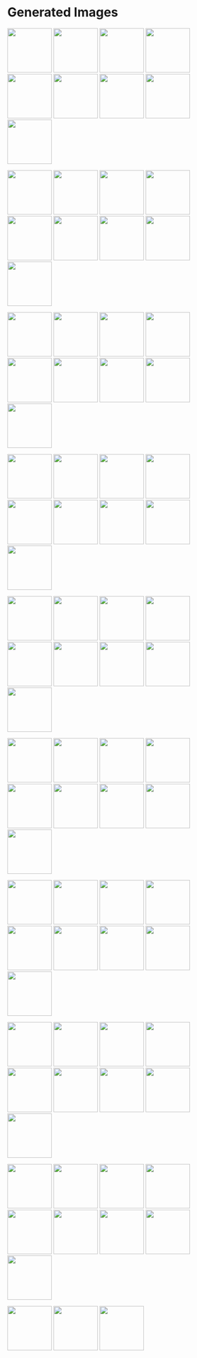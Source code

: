 # Generated Images



<img src="2025_09_19_01.webp" width="100"/> <img src="2025_09_19_02.webp" width="100"/> <img src="2025_09_19_03.webp" width="100"/> <img src="2025_09_19_04.webp" width="100"/> <img src="2025_09_19_05.webp" width="100"/> <img src="2025_09_19_06.webp" width="100"/> <img src="2025_09_19_07.webp" width="100"/> <img src="2025_09_19_08.webp" width="100"/> <img src="2025_09_19_09.webp" width="100"/>

<img src="2025_09_19_10.webp" width="100"/> <img src="2025_09_19_11.webp" width="100"/> <img src="2025_09_19_12.webp" width="100"/> <img src="2025_09_19_13.webp" width="100"/> <img src="2025_09_19_14.webp" width="100"/> <img src="2025_09_19_15.webp" width="100"/> <img src="2025_09_19_16.webp" width="100"/> <img src="2025_09_19_17.webp" width="100"/> <img src="2025_09_19_18.webp" width="100"/>

<img src="2025_09_19_19.webp" width="100"/> <img src="2025_09_19_20.webp" width="100"/> <img src="2025_09_19_21.webp" width="100"/> <img src="2025_09_19_22.webp" width="100"/> <img src="2025_09_19_23.webp" width="100"/> <img src="2025_09_19_24.webp" width="100"/> <img src="2025_09_19_25.webp" width="100"/> <img src="2025_09_19_26.webp" width="100"/> <img src="2025_09_19_27.webp" width="100"/>

<img src="2025_09_19_28.webp" width="100"/> <img src="2025_09_19_29.webp" width="100"/> <img src="2025_09_19_30.webp" width="100"/> <img src="2025_09_19_31.webp" width="100"/> <img src="2025_09_19_32.webp" width="100"/> <img src="2025_09_19_33.webp" width="100"/> <img src="2025_09_19_34.webp" width="100"/> <img src="2025_09_19_35.webp" width="100"/> <img src="2025_09_19_36.webp" width="100"/>

<img src="2025_09_19_37.webp" width="100"/> <img src="2025_09_19_38.webp" width="100"/> <img src="2025_09_19_39.webp" width="100"/> <img src="2025_09_19_40.webp" width="100"/> <img src="2025_09_19_41.webp" width="100"/> <img src="2025_09_19_42.webp" width="100"/> <img src="2025_09_19_43.webp" width="100"/> <img src="2025_09_19_44.webp" width="100"/> <img src="2025_09_19_45.webp" width="100"/>

<img src="2025_09_19_46.webp" width="100"/> <img src="2025_09_19_47.webp" width="100"/> <img src="2025_09_19_48.webp" width="100"/> <img src="2025_09_19_49.webp" width="100"/> <img src="2025_09_19_50.webp" width="100"/> <img src="2025_09_19_51.webp" width="100"/> <img src="2025_09_19_52.webp" width="100"/> <img src="2025_09_19_53.webp" width="100"/> <img src="2025_09_19_54.webp" width="100"/>

<img src="2025_09_19_55.webp" width="100"/> <img src="2025_09_19_56.webp" width="100"/> <img src="2025_09_19_57.webp" width="100"/> <img src="2025_09_19_58.webp" width="100"/> <img src="2025_09_19_59.webp" width="100"/> <img src="2025_09_19_60.webp" width="100"/> <img src="2025_09_19_61.webp" width="100"/> <img src="2025_09_19_62.webp" width="100"/> <img src="2025_09_19_63.webp" width="100"/>

<img src="2025_09_19_64.webp" width="100"/> <img src="2025_09_19_65.webp" width="100"/> <img src="2025_09_19_66.webp" width="100"/> <img src="2025_09_19_67.webp" width="100"/> <img src="2025_09_19_68.webp" width="100"/> <img src="2025_09_19_69.webp" width="100"/> <img src="2025_09_19_70.webp" width="100"/> <img src="2025_09_19_71.webp" width="100"/> <img src="2025_09_19_72.webp" width="100"/>

<img src="2025_09_19_73.webp" width="100"/> <img src="2025_09_19_74.webp" width="100"/> <img src="2025_09_19_75.webp" width="100"/> <img src="2025_09_19_76.webp" width="100"/> <img src="2025_09_19_77.webp" width="100"/> <img src="2025_09_19_78.webp" width="100"/> <img src="2025_09_19_79.webp" width="100"/> <img src="2025_09_19_80.webp" width="100"/> <img src="2025_09_19_81.webp" width="100"/>

<img src="2025_09_19_82.webp" width="100"/> <img src="2025_09_19_83.webp" width="100"/> <img src="2025_09_19_84.webp" width="100"/>